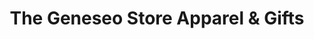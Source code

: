 ---
title: "The Geneseo Store Apparel & Gifts"
url: /geneseo/the-geneseo-store-apparel-und-gifts/
shop: Allgemein
---